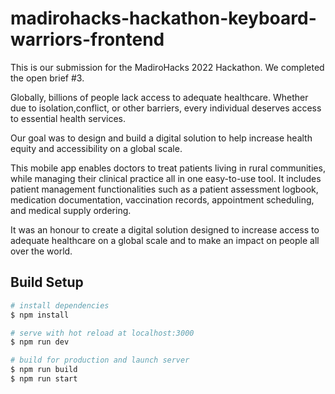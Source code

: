 # madirohacks-hackathon-keyboard-warriors-frontend

This is our submission for the MadiroHacks 2022 Hackathon. We completed the open brief #3.

Globally, billions of people lack access to adequate healthcare. Whether due to isolation,conflict, or other barriers, every individual deserves access to essential health services.

Our goal was to design and build a digital solution to help increase health equity and accessibility on a global scale.

This mobile app enables doctors to treat patients living in rural communities, while managing their clinical practice all in one easy-to-use tool. It includes patient management functionalities such as a patient assessment logbook, medication documentation, vaccination records, appointment scheduling, and medical supply ordering.

It was an honour to create a digital solution designed to increase access to adequate healthcare on a global scale and to make an impact on people all over the world.

## Build Setup

```bash
# install dependencies
$ npm install

# serve with hot reload at localhost:3000
$ npm run dev

# build for production and launch server
$ npm run build
$ npm run start
```

